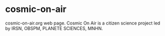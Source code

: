 # cosmic-on-air
cosmic-on-air.org web page. Cosmic On Air is a citizen science project led by IRSN, OBSPM, PLANETE SCIENCES, MNHN.
